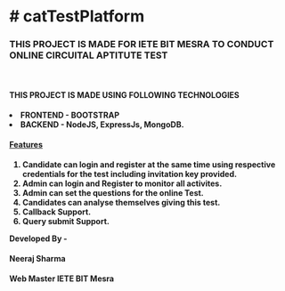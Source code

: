 <H1># catTestPlatform</H1>
<h3>THIS PROJECT IS MADE FOR IETE BIT MESRA TO CONDUCT ONLINE CIRCUITAL APTITUTE TEST </h3><BR>
<H4><b>THIS PROJECT IS MADE USING FOLLOWING TECHNOLOGIES<B></H4>
  <LI>FRONTEND - BOOTSTRAP</LI> <LI>BACKEND - NodeJS, ExpressJs, MongoDB.</LI>
  <H4 ALIGN = "CENTRE"> <U>Features</U></H4></ALIGN><OL>
<LI>Candidate can login and register at the same time using respective credentials for the test including invitation key provided.</LI>
<LI>Admin can login and Register to monitor all activites.</LI>
<LI>Admin can set the questions for the online Test.</LI>
<LI>Candidates can analyse themselves giving this test.</LI>
<LI>Callback Support.</LI>
<LI>Query submit Support.</LI>
  </OL>
  
  Developed By -
  <h4><b>Neeraj Sharma</b></h4>
  Web Master IETE BIT Mesra
